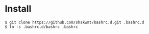 # Install

```
$ git clone https://github.com/shskwmt/bashrc.d.git .bashrc.d
$ ln -s .bashrc.d/bashrc .bashrc
```
